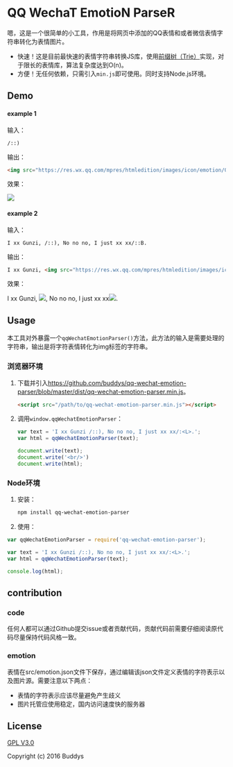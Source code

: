 # QQ WechaT EmotioN ParseR

嗯，这是一个很简单的小工具，作用是将网页中添加的QQ表情和或者微信表情字符串转化为表情图片。

* 快速！这是目前最快速的表情字符串转换JS库，使用[前缀树（Trie）][trie]实现，对于限长的表情库，算法复杂度达到O(n)。
* 方便！无任何依赖，只需引入`min.js`即可使用。同时支持Node.js环境。

## Demo

#### example 1

输入： 

```
/::)
```

输出：

```html
<img src="https://res.wx.qq.com/mpres/htmledition/images/icon/emotion/0.gif" alt="/::)">
```

效果：

![](https://res.wx.qq.com/mpres/htmledition/images/icon/emotion/0.gif)
    
#### example 2

输入： 

`I xx Gunzi, /::), No no no, I just xx xx/::B.`

输出：

```html
I xx Gunzi, <img src="https://res.wx.qq.com/mpres/htmledition/images/icon/emotion/0.gif" alt="/::)">, No no no, I just xx xx<img src="https://res.wx.qq.com/mpres/htmledition/images/icon/emotion/2.gif" alt="/::B">.
```

效果：

I xx Gunzi, ![](https://res.wx.qq.com/mpres/htmledition/images/icon/emotion/0.gif), No no no, I just xx xx![](https://res.wx.qq.com/mpres/htmledition/images/icon/emotion/2.gif).


## Usage

本工具对外暴露一个`qqWechatEmotionParser()`方法，此方法的输入是需要处理的字符串，输出是将字符表情转化为img标签的字符串。

### 浏览器环境

1. 下载并引入<https://github.com/buddys/qq-wechat-emotion-parser/blob/master/dist/qq-wechat-emotion-parser.min.js>。    

    ```html
    <script src="/path/to/qq-wechat-emotion-parser.min.js"></script>
    ```

2. 调用`window.qqWechatEmotionParser`：

    ```javascript
    var text = 'I xx Gunzi /::), No no no, I just xx xx/:<L>.';
    var html = qqWechatEmotionParser(text);
    
    document.write(text);
    document.write('<br/>')
    document.write(html);
    ```
    
### Node环境

1. 安装：

    ```bash
    npm install qq-wechat-emotion-parser
    ```
    
2. 使用：

```javascript
var qqWechatEmotionParser = require('qq-wechat-emotion-parser');

var text = 'I xx Gunzi /::), No no no, I just xx xx/:<L>.';
var html = qqWechatEmotionParser(text);

console.log(html);
```

## contribution
### code
任何人都可以通过Github提交issue或者贡献代码，贡献代码前需要仔细阅读原代码尽量保持代码风格一致。
### emotion
表情在src/emotion.json文件下保存，通过编辑该json文件定义表情的字符表示以及图片源。需要注意以下两点：

* 表情的字符表示应该尽量避免产生歧义
* 图片托管应使用稳定，国内访问速度快的服务器

## License
[GPL V3.0](http://www.gnu.org/licenses/gpl-3.0.html)

Copyright (c) 2016 Buddys 

[trie]: https://zh.wikipedia.org/zh-cn/Trie

